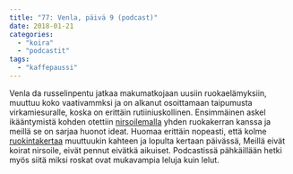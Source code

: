 ```yaml
---
title: "77: Venla, päivä 9 (podcast)"
date: 2018-01-21
categories: 
  - "koira"
  - "podcastit"
tags: 
  - "kaffepaussi"
---
```


Venla da russelinpentu jatkaa makumatkojaan uusiin ruokaelämyksiin, muuttuu koko vaativammksi ja on alkanut osoittamaan taipumusta virkamiesuralle, koska on erittäin rutiiniuskollinen. Ensimmäinen askel ikääntymistä kohden otettiin [nirsoilemalla](https://www.katiska.eu/tieto/koirat/nirsot-ja-ahneet/nirppanokkia-ei-tueta/) yhden ruokakerran kanssa ja meillä se on sarjaa huonot ideat. Huomaa erittäin nopeasti, että kolme [ruokintakertaa](https://www.katiska.eu/tieto/koirat/koira-pentu-ruoka/pennun-ruokintakerrat/) muuttuukin kahteen ja lopulta kertaan päivässä, Meillä eivät koirat nirsoile, eivät pennut eivätkä aikuiset. Podcastissä pähkäillään hetki myös siitä miksi roskat ovat mukavampia leluja kuin lelut.

